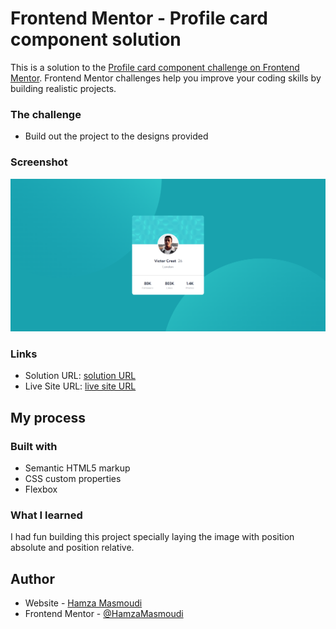 # Frontend Mentor - Profile card component solution

This is a solution to the [Profile card component challenge on Frontend Mentor](https://www.frontendmentor.io/challenges/profile-card-component-cfArpWshJ). Frontend Mentor challenges help you improve your coding skills by building realistic projects.

### The challenge

- Build out the project to the designs provided

### Screenshot

![](/images/screenshot.png)

### Links

- Solution URL: [solution URL](https://your-solution-url.com)
- Live Site URL: [live site URL](https://profile-card-div.netlify.app/)

## My process

### Built with

- Semantic HTML5 markup
- CSS custom properties
- Flexbox

### What I learned

I had fun building this project specially laying the image with position absolute and position relative.

## Author

- Website - [Hamza Masmoudi](https://hamzamasmoudi.netlify.app/)
- Frontend Mentor - [@HamzaMasmoudi](https://www.frontendmentor.io/profile/HamzaMasmoudi)
